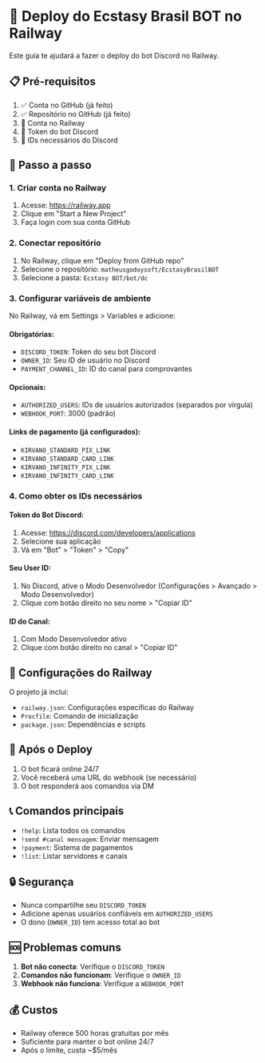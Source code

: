 # 🚂 Deploy do Ecstasy Brasil BOT no Railway

Este guia te ajudará a fazer o deploy do bot Discord no Railway.

## 📋 Pré-requisitos

1. ✅ Conta no GitHub (já feito)
2. ✅ Repositório no GitHub (já feito)
3. 🔲 Conta no Railway
4. 🔲 Token do bot Discord
5. 🔲 IDs necessários do Discord

## 🚀 Passo a passo

### 1. Criar conta no Railway
1. Acesse: https://railway.app
2. Clique em "Start a New Project"
3. Faça login com sua conta GitHub

### 2. Conectar repositório
1. No Railway, clique em "Deploy from GitHub repo"
2. Selecione o repositório: `matheusgodoysoft/EcstasyBrasilBOT`
3. Selecione a pasta: `Ecstasy BOT/bot/dc`

### 3. Configurar variáveis de ambiente
No Railway, vá em Settings > Variables e adicione:

#### Obrigatórias:
- `DISCORD_TOKEN`: Token do seu bot Discord
- `OWNER_ID`: Seu ID de usuário no Discord
- `PAYMENT_CHANNEL_ID`: ID do canal para comprovantes

#### Opcionais:
- `AUTHORIZED_USERS`: IDs de usuários autorizados (separados por vírgula)
- `WEBHOOK_PORT`: 3000 (padrão)

#### Links de pagamento (já configurados):
- `KIRVANO_STANDARD_PIX_LINK`
- `KIRVANO_STANDARD_CARD_LINK`
- `KIRVANO_INFINITY_PIX_LINK`
- `KIRVANO_INFINITY_CARD_LINK`

### 4. Como obter os IDs necessários

#### Token do Bot Discord:
1. Acesse: https://discord.com/developers/applications
2. Selecione sua aplicação
3. Vá em "Bot" > "Token" > "Copy"

#### Seu User ID:
1. No Discord, ative o Modo Desenvolvedor (Configurações > Avançado > Modo Desenvolvedor)
2. Clique com botão direito no seu nome > "Copiar ID"

#### ID do Canal:
1. Com Modo Desenvolvedor ativo
2. Clique com botão direito no canal > "Copiar ID"

## 🔧 Configurações do Railway

O projeto já inclui:
- `railway.json`: Configurações específicas do Railway
- `Procfile`: Comando de inicialização
- `package.json`: Dependências e scripts

## 🎯 Após o Deploy

1. O bot ficará online 24/7
2. Você receberá uma URL do webhook (se necessário)
3. O bot responderá aos comandos via DM

## 📞 Comandos principais

- `!help`: Lista todos os comandos
- `!send #canal mensagem`: Enviar mensagem
- `!payment`: Sistema de pagamentos
- `!list`: Listar servidores e canais

## 🔒 Segurança

- Nunca compartilhe seu `DISCORD_TOKEN`
- Adicione apenas usuários confiáveis em `AUTHORIZED_USERS`
- O dono (`OWNER_ID`) tem acesso total ao bot

## 🆘 Problemas comuns

1. **Bot não conecta**: Verifique o `DISCORD_TOKEN`
2. **Comandos não funcionam**: Verifique o `OWNER_ID`
3. **Webhook não funciona**: Verifique a `WEBHOOK_PORT`

## 💰 Custos

- Railway oferece 500 horas gratuitas por mês
- Suficiente para manter o bot online 24/7
- Após o limite, custa ~$5/mês